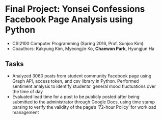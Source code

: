 # Final Project: Yonsei Confessions Facebook Page Analysis using Python

- CSI2100 Computer Programming (Spring 2016, Prof. Sunjoo Kim)
- Coauthors: Kakyung  Kim, Myeongjin  Ko, **Chaewon  Park**,  Hyungjun  Ha 


## Tasks
- Analyzed 3060 posts from student community Facebook page using Graph API, access token, and csv library in Python. Performed sentiment analysis to identify students’ general mood fluctuations over the time of day
- Evaluated lead time for a post to be publicly posted after being submitted to the administrator through Google Docs, using time stamp parsing to verify the validity of the page’s ‘72-hour Policy’ for workload management

